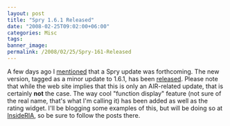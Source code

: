 ```yaml
---
layout: post
title: "Spry 1.6.1 Released"
date: "2008-02-25T09:02:00+06:00"
categories: Misc 
tags: 
banner_image: 
permalink: /2008/02/25/Spry-161-Released
---
```


A few days ago I <a href="http://www.raymondcamden.com/index.cfm/2008/2/20/Spry-update-on-the-way">mentioned</a> that a Spry update was forthcoming. The new version, tagged as a minor update to 1.6.1, has been <a href="http://labs.adobe.com/technologies/spry/">released</a>. Please note that while the web site implies that this is only an AIR-related update, that is certainly <b>not</b> the case. The way cool "function display" feature (not sure of the real name, that's what I'm calling it) has been added as well as the rating widget. I'll be blogging some examples of this, but will be doing so at <a href="http://www.insideria.com">InsideRIA</a>, so be sure to follow the posts there.